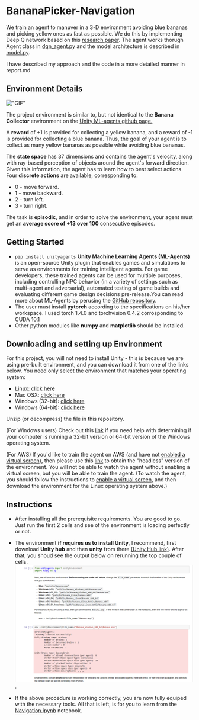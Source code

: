 # BananaPicker-Navigation
We train an agent to manuver in a 3-D environment avoiding blue bananas and picking yellow ones as fast as possible. We do this by implementing Deep Q network based on this [research paper](https://www.nature.com/articles/nature14236). The agent works thorugh Agent class in [dqn_agent.py](https://github.com/ShivankYadav/BananaPicker-Navigation/blob/master/dqn_agent.py) and the model architecture is described in [model.py](https://github.com/ShivankYadav/BananaPicker-Navigation/blob/master/model.py).

I have described my approach and the code in a more detailed manner in report.md

## Environment Details
!["GIF"](https://github.com/ShivankYadav/BananaPicker-Navigation/blob/master/images/banana.gif)

The project environment is similar to, but not identical to the **Banana Collector** environment on the [Unity ML-agents github page.](https://github.com/Unity-Technologies/ml-agents)

A **reward** of +1 is provided for collecting a yellow banana, and a reward of -1 is provided for collecting a blue banana. Thus, the goal of your agent is to collect as many yellow bananas as possible while avoiding blue bananas.

The **state space** has 37 dimensions and contains the agent's velocity, along with ray-based perception of objects around the agent's forward direction. Given this information, the agent has to learn how to best select actions. Four **discrete actions** are available, corresponding to:

  * 0 - move forward.
  * 1 - move backward.
  * 2 - turn left.
  * 3 - turn right.

The task is **episodic**, and in order to solve the environment, your agent must get an **average score of +13 over 100** consecutive episodes.

## Getting Started
  * ```pip install unityagents``` **Unity Machine Learning Agents (ML-Agents)** is an open-source Unity plugin that enables games and simulations to serve as environments for training intelligent agents. For game developers, these trained agents can be used for multiple purposes, including controlling NPC behavior (in a variety of settings such as multi-agent and adversarial), automated testing of game builds and evaluating different game design decisions pre-release.You can read more about ML-Agents by perusing the [GitHub repository](https://github.com/Unity-Technologies/ml-agents).
  * The user must install **pytorch** according to the specifications on his/her workspace. I used 
      torch                     1.4.0 and 
      torchvision               0.4.2 corrosponding to CUDA 10.1
  * Other python modules like **numpy** and **matplotlib** should be installed.
 ## Downloading and setting up Environment
 For this project, you will not need to install Unity - this is because we are using pre-built environment, and you can download it from one of the links below. You need only select the environment that matches your operating system:

  * Linux: [click here](https://s3-us-west-1.amazonaws.com/udacity-drlnd/P1/Banana/Banana_Linux.zip)
  * Mac OSX: [click here](https://s3-us-west-1.amazonaws.com/udacity-drlnd/P1/Banana/Banana.app.zip)
  * Windows (32-bit): [click here](https://s3-us-west-1.amazonaws.com/udacity-drlnd/P1/Banana/Banana_Windows_x86.zip)
  * Windows (64-bit): [click here](https://s3-us-west-1.amazonaws.com/udacity-drlnd/P1/Banana/Banana_Windows_x86_64.zip)
  
Unzip (or decompress) the file in this repository.

(For Windows users) Check out this [link](https://s3-us-west-1.amazonaws.com/udacity-drlnd/P1/Banana/Banana_Windows_x86_64.zip) if you need help with determining if your computer is running a 32-bit version or 64-bit version of the Windows operating system.

(For AWS) If you'd like to train the agent on AWS (and have not [enabled a virtual screen](https://github.com/Unity-Technologies/ml-agents/blob/master/docs/Training-on-Amazon-Web-Service.md)), then please use this [link](https://s3-us-west-1.amazonaws.com/udacity-drlnd/P1/Banana/Banana_Linux_NoVis.zip) to obtain the "headless" version of the environment. You will not be able to watch the agent without enabling a virtual screen, but you will be able to train the agent. (To watch the agent, you should follow the instructions to [enable a virtual screen](https://github.com/Unity-Technologies/ml-agents/blob/master/docs/Training-on-Amazon-Web-Service.md), and then download the environment for the Linux operating system above.)

## Instructions
* After installing all the prerequisite requirements. You are good to go. Just run the first 2 cells and see of the environment is loading perfectly or not. 
* The environment **if requires us to install Unity**, I recommend, first download **Unity hub** and then **unity** from there [(Unity Hub link)](https://unity3d.com/get-unity/download). After that, you shoud see the output below on rerunning the top couple of cells. !["Reference"](https://github.com/ShivankYadav/BananaPicker-Navigation/blob/master/images/reference.png).

* If the above procedure is working correctly, you are now fully equiped with the necessary tools. All that is left, is for you to learn from the [Navigation.ipynb](https://github.com/ShivankYadav/BananaPicker-Navigation/blob/master/Navigation.ipynb) notebook.
